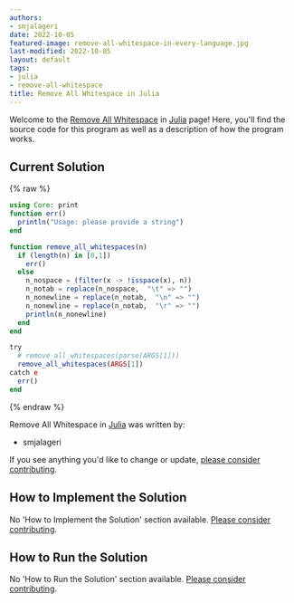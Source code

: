 ```yaml
---
authors:
- smjalageri
date: 2022-10-05
featured-image: remove-all-whitespace-in-every-language.jpg
last-modified: 2022-10-05
layout: default
tags:
- julia
- remove-all-whitespace
title: Remove All Whitespace in Julia
---
```


Welcome to the [Remove All Whitespace](https://sampleprograms.io/projects/remove-all-whitespace) in [Julia](https://sampleprograms.io/languages/julia) page! Here, you'll find the source code for this program as well as a description of how the program works.

## Current Solution

{% raw %}

```julia
using Core: print
function err()
  println("Usage: please provide a string")
end

function remove_all_whitespaces(n)
  if (length(n) in [0,1])
    err()
  else
    n_nospace = (filter(x -> !isspace(x), n))
    n_notab = replace(n_nospace,  "\t" => "")
    n_nonewline = replace(n_notab,  "\n" => "")
    n_nonewline = replace(n_notab,  "\r" => "")
    println(n_nonewline)
  end
end

try
  # remove_all_whitespaces(parse(ARGS[1]))
  remove_all_whitespaces(ARGS[1])
catch e
  err()
end

```

{% endraw %}

Remove All Whitespace in [Julia](https://sampleprograms.io/languages/julia) was written by:

- smjalageri

If you see anything you'd like to change or update, [please consider contributing](https://github.com/TheRenegadeCoder/sample-programs).

## How to Implement the Solution

No 'How to Implement the Solution' section available. [Please consider contributing](https://github.com/TheRenegadeCoder/sample-programs-website).

## How to Run the Solution

No 'How to Run the Solution' section available. [Please consider contributing](https://github.com/TheRenegadeCoder/sample-programs-website).